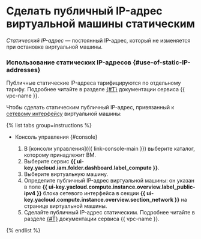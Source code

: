 # Сделать публичный IP-адрес виртуальной машины статическим

_Статический IP-адрес_ — постоянный IP-адрес, который не изменяется при остановке виртуальной машины.

### Использование статических IP-адресов {#use-of-static-IP-addresses}


Публичные статические IP-адреса тарифицируются по отдельному тарифу. Подробнее читайте в разделе [{#T}](../../../vpc/pricing.md#prices-public-ip) документации сервиса {{ vpc-name }}.


Чтобы сделать статическим публичный IP-адрес, привязанный к [сетевому интерфейсу](../../concepts/network.md) виртуальной машины:

{% list tabs group=instructions %}

- Консоль управления {#console}

  1. В [консоли управления]({{ link-console-main }}) выберите каталог, которому принадлежит ВМ.
  1. Выберите сервис **{{ ui-key.yacloud.iam.folder.dashboard.label_compute }}**.
  1. Выберите виртуальную машину.
  1. Определите публичный IP-адрес виртуальной машины: он указан в поле **{{ ui-key.yacloud.compute.instance.overview.label_public-ipv4 }}** блока сетевого интерфейса в секции **{{ ui-key.yacloud.compute.instance.overview.section_network }}** на странице виртуальной машины.
  1. Сделайте публичный IP-адрес статическим. Подробнее читайте в разделе [{#T}](../../../vpc/operations/set-static-ip.md) документации сервиса {{ vpc-name }}.

{% endlist %}